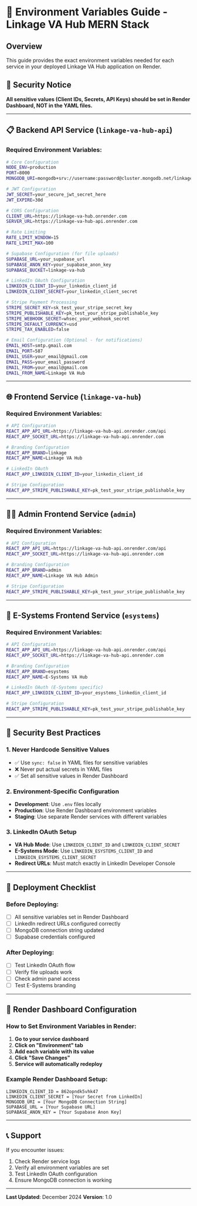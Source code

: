 # 🔧 Environment Variables Guide - Linkage VA Hub MERN Stack

## Overview
This guide provides the exact environment variables needed for each service in your deployed Linkage VA Hub application on Render.

## 🚨 Security Notice
**All sensitive values (Client IDs, Secrets, API Keys) should be set in Render Dashboard, NOT in the YAML files.**

---

## 📋 **Backend API Service** (`linkage-va-hub-api`)

### Required Environment Variables:

```bash
# Core Configuration
NODE_ENV=production
PORT=8000
MONGODB_URI=mongodb+srv://username:password@cluster.mongodb.net/linkagevahub?retryWrites=true&w=majority

# JWT Configuration
JWT_SECRET=your_secure_jwt_secret_here
JWT_EXPIRE=30d

# CORS Configuration
CLIENT_URL=https://linkage-va-hub.onrender.com
SERVER_URL=https://linkage-va-hub-api.onrender.com

# Rate Limiting
RATE_LIMIT_WINDOW=15
RATE_LIMIT_MAX=100

# Supabase Configuration (for file uploads)
SUPABASE_URL=your_supabase_url
SUPABASE_ANON_KEY=your_supabase_anon_key
SUPABASE_BUCKET=linkage-va-hub

# LinkedIn OAuth Configuration
LINKEDIN_CLIENT_ID=your_linkedin_client_id
LINKEDIN_CLIENT_SECRET=your_linkedin_client_secret

# Stripe Payment Processing
STRIPE_SECRET_KEY=sk_test_your_stripe_secret_key
STRIPE_PUBLISHABLE_KEY=pk_test_your_stripe_publishable_key
STRIPE_WEBHOOK_SECRET=whsec_your_webhook_secret
STRIPE_DEFAULT_CURRENCY=usd
STRIPE_TAX_ENABLED=false

# Email Configuration (Optional - for notifications)
EMAIL_HOST=smtp.gmail.com
EMAIL_PORT=587
EMAIL_USER=your_email@gmail.com
EMAIL_PASS=your_email_password
EMAIL_FROM=your_email@gmail.com
EMAIL_FROM_NAME=Linkage VA Hub
```

---

## 🌐 **Frontend Service** (`linkage-va-hub`)

### Required Environment Variables:

```bash
# API Configuration
REACT_APP_API_URL=https://linkage-va-hub-api.onrender.com/api
REACT_APP_SOCKET_URL=https://linkage-va-hub-api.onrender.com

# Branding Configuration
REACT_APP_BRAND=linkage
REACT_APP_NAME=Linkage VA Hub

# LinkedIn OAuth
REACT_APP_LINKEDIN_CLIENT_ID=your_linkedin_client_id

# Stripe Configuration
REACT_APP_STRIPE_PUBLISHABLE_KEY=pk_test_your_stripe_publishable_key
```

---

## 👨‍💼 **Admin Frontend Service** (`admin`)

### Required Environment Variables:

```bash
# API Configuration
REACT_APP_API_URL=https://linkage-va-hub-api.onrender.com/api
REACT_APP_SOCKET_URL=https://linkage-va-hub-api.onrender.com

# Branding Configuration
REACT_APP_BRAND=admin
REACT_APP_NAME=Linkage VA Hub Admin

# Stripe Configuration
REACT_APP_STRIPE_PUBLISHABLE_KEY=pk_test_your_stripe_publishable_key
```

---

## 🏢 **E-Systems Frontend Service** (`esystems`)

### Required Environment Variables:

```bash
# API Configuration
REACT_APP_API_URL=https://linkage-va-hub-api.onrender.com/api
REACT_APP_SOCKET_URL=https://linkage-va-hub-api.onrender.com

# Branding Configuration
REACT_APP_BRAND=esystems
REACT_APP_NAME=E-Systems VA Hub

# LinkedIn OAuth (E-Systems specific)
REACT_APP_LINKEDIN_CLIENT_ID=your_esystems_linkedin_client_id

# Stripe Configuration
REACT_APP_STRIPE_PUBLISHABLE_KEY=pk_test_your_stripe_publishable_key
```

---

## 🔐 **Security Best Practices**

### 1. **Never Hardcode Sensitive Values**
- ✅ Use `sync: false` in YAML files for sensitive variables
- ❌ Never put actual secrets in YAML files
- ✅ Set all sensitive values in Render Dashboard

### 2. **Environment-Specific Configuration**
- **Development**: Use `.env` files locally
- **Production**: Use Render Dashboard environment variables
- **Staging**: Use separate Render services with different variables

### 3. **LinkedIn OAuth Setup**
- **VA Hub Mode**: Use `LINKEDIN_CLIENT_ID` and `LINKEDIN_CLIENT_SECRET`
- **E-Systems Mode**: Use `LINKEDIN_ESYSTEMS_CLIENT_ID` and `LINKEDIN_ESYSTEMS_CLIENT_SECRET`
- **Redirect URLs**: Must match exactly in LinkedIn Developer Console

---

## 🚀 **Deployment Checklist**

### Before Deploying:
- [ ] All sensitive variables set in Render Dashboard
- [ ] LinkedIn redirect URLs configured correctly
- [ ] MongoDB connection string updated
- [ ] Supabase credentials configured

### After Deploying:
- [ ] Test LinkedIn OAuth flow
- [ ] Verify file uploads work
- [ ] Check admin panel access
- [ ] Test E-Systems branding

---

## 🔧 **Render Dashboard Configuration**

### How to Set Environment Variables in Render:

1. **Go to your service dashboard**
2. **Click on "Environment" tab**
3. **Add each variable with its value**
4. **Click "Save Changes"**
5. **Service will automatically redeploy**

### Example Render Dashboard Setup:
```
LINKEDIN_CLIENT_ID = 862opndk5vhk47
LINKEDIN_CLIENT_SECRET = [Your Secret from LinkedIn]
MONGODB_URI = [Your MongoDB Connection String]
SUPABASE_URL = [Your Supabase URL]
SUPABASE_ANON_KEY = [Your Supabase Anon Key]
```

---

## 📞 **Support**

If you encounter issues:
1. Check Render service logs
2. Verify all environment variables are set
3. Test LinkedIn OAuth configuration
4. Ensure MongoDB connection is working

---

**Last Updated**: December 2024
**Version**: 1.0
